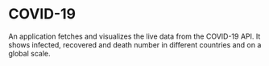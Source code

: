 # COVID-19
An application fetches and visualizes the live data from the COVID-19 API. It shows infected, recovered and death number in different countries and on a global scale. 
